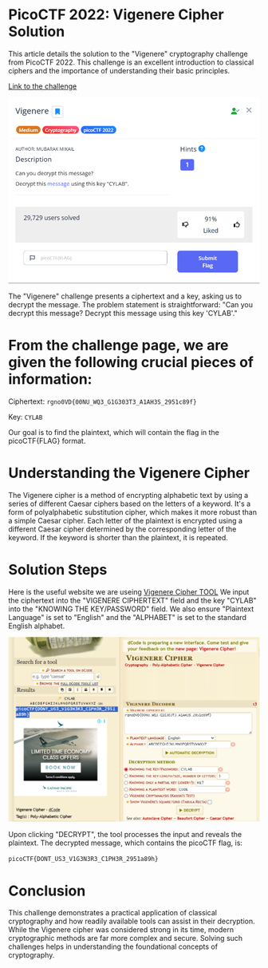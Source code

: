 # PicoCTF 2022: Vigenere Cipher Solution
This article details the solution to the "Vigenere" cryptography challenge from PicoCTF 2022. This challenge is an excellent introduction to classical ciphers and the importance of understanding their basic principles.

[Link to the challenge](https://play.picoctf.org/practice/challenge/316?bookmarked=1&category=2&page=1&search=)

![Screenshot](screenshot0.png "challenge description")

The "Vigenere" challenge presents a ciphertext and a key, asking us to decrypt the message. The problem statement is straightforward: "Can you decrypt this message? Decrypt this message using this key 'CYLAB'."

# From the challenge page, we are given the following crucial pieces of information:

Ciphertext: `rgno0VD{00NU_WQ3_G1G303T3_A1AH3S_2951c89f}`

Key: `CYLAB`

Our goal is to find the plaintext, which will contain the flag in the picoCTF{FLAG} format.

# Understanding the Vigenere Cipher
The Vigenere cipher is a method of encrypting alphabetic text by using a series of different Caesar ciphers based on the letters of a keyword. It's a form of polyalphabetic substitution cipher, which makes it more robust than a simple Caesar cipher. Each letter of the plaintext is encrypted using a different Caesar cipher determined by the corresponding letter of the keyword. If the keyword is shorter than the plaintext, it is repeated.

# Solution Steps
Here is the useful website we are useing [Vigenere Cipher TOOL](https://www.dcode.fr/vigenere-cipher)
We input the ciphertext into the "VIGENERE CIPHERTEXT" field and the key "CYLAB" into the "KNOWING THE KEY/PASSWORD" field. We also ensure "Plaintext Language" is set to "English" and the "ALPHABET" is set to the standard English alphabet.

![Screenshot](screenshot1.png "challenge description")

Upon clicking "DECRYPT", the tool processes the input and reveals the plaintext. The decrypted message, which contains the picoCTF flag, is:

`picoCTF{DONT_US3_V1G3N3R3_C1PH3R_2951a89h}`

# Conclusion
This challenge demonstrates a practical application of classical cryptography and how readily available tools can assist in their decryption. While the Vigenere cipher was considered strong in its time, modern cryptographic methods are far more complex and secure. Solving such challenges helps in understanding the foundational concepts of cryptography.
